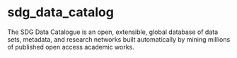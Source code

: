 # sdg_data_catalog
 The SDG Data Catalogue is an open, extensible, global database of data sets, metadata, and research networks built automatically by mining millions of published open access academic works.
